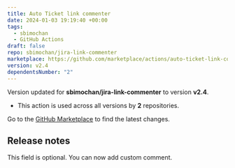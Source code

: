 ```yaml
---
title: Auto Ticket link commenter
date: 2024-01-03 19:19:40 +00:00
tags:
  - sbimochan
  - GitHub Actions
draft: false
repo: sbimochan/jira-link-commenter
marketplace: https://github.com/marketplace/actions/auto-ticket-link-commenter
version: v2.4
dependentsNumber: "2"
---
```



Version updated for **sbimochan/jira-link-commenter** to version **v2.4**.
- This action is used across all versions by **2** repositories.

Go to the [GitHub Marketplace](https://github.com/marketplace/actions/auto-ticket-link-commenter) to find the latest changes.

## Release notes

This field is optional.
You can now add custom comment.
